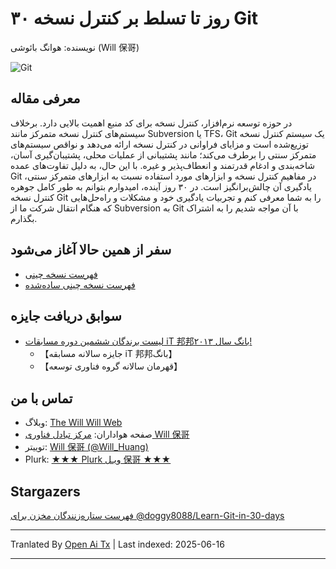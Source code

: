 # ۳۰ روز تا تسلط بر کنترل نسخه Git

نویسنده: هوانگ بائوشی (Will 保哥)

![Git](https://raw.githubusercontent.com/doggy8088/Learn-Git-in-30-days/master/zh-tw/figures/README/01.png)

## معرفی مقاله

در حوزه توسعه نرم‌افزار، کنترل نسخه برای کد منبع اهمیت بالایی دارد. برخلاف سیستم‌های کنترل نسخه متمرکز مانند Subversion یا TFS، Git یک سیستم کنترل نسخه توزیع‌شده است و مزایای فراوانی در کنترل نسخه ارائه می‌دهد و نواقص سیستم‌های متمرکز سنتی را برطرف می‌کند؛ مانند پشتیبانی از عملیات محلی، پشتیبان‌گیری آسان، شاخه‌بندی و ادغام قدرتمند و انعطاف‌پذیر و غیره. با این حال، به دلیل تفاوت‌های عمده Git در مفاهیم کنترل نسخه و ابزارهای مورد استفاده نسبت به ابزارهای متمرکز سنتی، یادگیری آن چالش‌برانگیز است. در ۳۰ روز آینده، امیدوارم بتوانم به طور کامل جوهره کنترل نسخه Git را به شما معرفی کنم و تجربیات یادگیری خود و مشکلات و راه‌حل‌هایی که هنگام انتقال شرکت ما از Subversion به Git با آن مواجه شدیم را به اشتراک بگذارم.

## سفر از همین حالا آغاز می‌شود

* [فهرست نسخه چینی](https://raw.githubusercontent.com/doggy8088/Learn-Git-in-30-days/master/zh-tw/README.md)
* [فهرست نسخه چینی ساده‌شده](https://raw.githubusercontent.com/doggy8088/Learn-Git-in-30-days/master/zh-cn/README.md)

## سوابق دریافت جایزه

* [لیست برندگان ششمین دوره مسابقات iT 邦邦‌بانگ سال ۲۰۱۳!](https://ithelp.ithome.com.tw/articles/10142953)
  * 【جایزه سالانه مسابقه iT 邦邦‌بانگ】
  * 【قهرمان سالانه گروه فناوری توسعه】

## تماس با من

* وبلاگ: [The Will Will Web](https://blog.miniasp.com/)
* صفحه هواداران: [مرکز تبادل فناوری Will 保哥](https://www.facebook.com/will.fans)
* توییتر: [Will 保哥 (@Will_Huang)](https://twitter.com/Will_Huang)
* Plurk: [★★★ Plurk ویـل 保哥 ★★★](https://www.plurk.com/willh/invite)

## Stargazers

[فهرست ستاره‌زنندگان مخزن برای @doggy8088/Learn-Git-in-30-days](https://reporoster.com/stars/doggy8088/Learn-Git-in-30-days)

---

Tranlated By [Open Ai Tx](https://github.com/OpenAiTx/OpenAiTx) | Last indexed: 2025-06-16

---